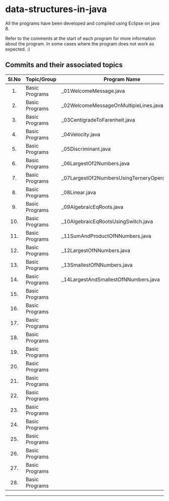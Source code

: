 <!-- 
	https://docs.github.com/en/github/writing-on-github/getting-started-with-writing-and-formatting-on-github/basic-writing-and-formatting-syntax#hiding-content-with-comments 
	https://github.com/adam-p/markdown-here/wiki/Markdown-Cheatsheet#tables
-->
# data-structures-in-java
All the programs have been developed and compiled using Eclipse on java 8.

Refer to the comments at the start of each program for more information about the program.
In some cases where the program does not work as expected. :)

Commits and their associated topics 
-----------------------------------

| Sl.No		| Topic/Group                                       | Program Name           								|
|:---------:|---------------------------------------------------|-------------------------------------------------------|
| 	1.		| Basic Programs		      						| _01WelcomeMessage.java								|
|	2.		| Basic Programs									| _02WelcomeMessageOnMultipleLines.java					|
|	3.		| Basic Programs									| _03CentigradeToFarenheit.java							|
|	4.		| Basic Programs									| _04Velocity.java										|
|	5.		| Basic Programs									| _05Discriminant.java									|
|	6.		| Basic Programs									| _06LargestOf2Numbers.java								|
|	7.		| Basic Programs									| _07LargestOf2NumbersUsingTerneryOperator.java			|
|	8.		| Basic Programs									| _08Linear.java										|
|	9.		| Basic Programs									| _09AlgebraicEqRoots.java								|
|	10.		| Basic Programs									| _10AlgebraicEqRootsUsingSwitch.java					|
| 	11.		| Basic Programs		      						| _11SumAndProductOfNNumbers.java													|
|	12.		| Basic Programs									| _12LargestOfNNumbers.java														|
|	13.		| Basic Programs									| _13SmallestOfNNumbers.java														|
|	14.		| Basic Programs									| _14LargestAndSmallestOfNNumbers.java														|
|	15.		| Basic Programs									| 														|
|	16.		| Basic Programs									| 														|
|	17.		| Basic Programs									| 														|
|	18.		| Basic Programs									| 														|
|	19.		| Basic Programs									| 														|
|	20.		| Basic Programs									| 														|
| 	21.		| Basic Programs		      						| 														|
|	22.		| Basic Programs									| 					 					 				|
|	23.		| Basic Programs									| 					 					 				|
|	24.		| Basic Programs									| 					 					 				|
|	25.		| Basic Programs									| 					 					 				|
|	26.		| Basic Programs									| 					 					 				|
|	27.		| Basic Programs									| 														|
|	28.		| Basic Programs									| 					 					 				|
-------------------------------------------------------------------------------------------------------------------------
